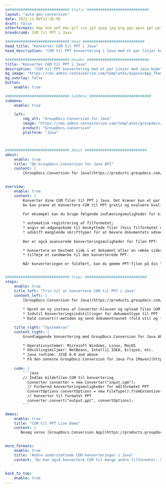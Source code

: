 ```yaml
---
############################# Static ############################
layout: "auto-gen-conversion"
date: 2022-11-08T12:36:58
draft: false
otherformats: bmp dcm emf emz gif ico jp2 jpeg jpg png pps ppsx ppt pptx psb psd svg svgz tga tif tiff webp wmf wmz
breadcrumb: CGM til PPT i Java

############################# Head ############################
head_title: "Konverter CGM til PPT i Java"
head_description: "CGM til PPT konvertering i Java med et par linjer kode. Konverter over 160 filformater ved hjælp af GroupDocs dokumentkonverterings-API for Java"

############################# Header ############################
title: "Konverter CGM til PPT i Java"
description: "CGM til PPT konvertering med et par linjer med Java kode"
bg_image: "https://cms.admin.containerize.com/templates/aspose/App_Themes/V3/images/bg/header1.png"
bg_overlay: false
button:
    enable: true

############################# SubMenu ############################
submenu:
    enable: true

    left:
        img_alt: "GroupDocs.Conversion for Java"
        image: "https://cms.admin.containerize.com/templates/groupdocs/images/product-logos/90x90-noborder/groupdocs-conversion-java.png"
        product: "GroupDocs.Conversion"
        platform: "Java"



############################# About ############################
about:
    enable: true
    title: "Om GroupDocs.Conversion for Java API"
    content: |
        [GroupDocs.Conversion for Java](https://products.groupdocs.com/conversion/java/) er en avanceret filformatkonverterings-API til konvertering mellem populære billed- og dokumentformater såsom Microsoft Office, OpenDocument, PDF, HTML, e-mail, CAD. og meget mere med blot et par linjer kode. Den native API registrerer automatisk formaterne af de originale dokumenter og tilbyder mange muligheder for at tilpasse de konverterede dokumenter. Sammen med funktionen til at udtrække information fra et dokument, understøtter den også caching af konverteringsresultaterne til den lokale disk som standard. Enhver form for cachelagring kan dog understøttes ved at implementere de passende grænseflader - Amazon S3, Dropbox, Google Drive, Windows Azure, Reddis eller andre.
    

overview:
    enable: true
    content: |
        Konverter dine CGM filer til PPT i Java. Det kræver kun et par linjer med Java kode på enhver platform efter eget valg, såsom Windows, Linux, macOS.
        Du kan prøve at konvertere CGM til PPT gratis og evaluere kvaliteten af ​​konverteringsresultaterne. Sammen med simple filkonverteringsscripts kan du prøve mere sofistikerede muligheder for at indlæse CGM-kildefilen og gemme PPT-outputtet. 
        
        For eksempel kan du bruge følgende indlæsningsmuligheder for kilden CGM:

        * automatisk registrering af filformatet;
        * angiv en adgangskode til beskyttede filer (hvis filformatet understøtter det);
        * udskift manglende skrifttyper for at bevare dokumentets udseende.
        
        Der er også avancerede konverteringsmuligheder for filen PPT:

        * konvertere en bestemt side i et dokument eller en række sider;
        * tilføje et vandmærke til den konverterede PPT.

        Når konverteringen er fuldført, kan du gemme PPT-filen på din lokale filsti eller på et tredjepartslager såsom FTP, Amazon S3, Google Drive, Dropbox osv. Bemærk venligst - for at konvertere CGM til PPT, behøver du ikke installere yderligere software, såsom MS Office, Open Office, Adobe Acrobat Reader osv.


############################# Steps ############################
steps:
    enable: true
    title_left: "Trin til at konvertere CGM til PPT i Java"
    content_left: |
        [GroupDocs.Conversion for Java](https://products.groupdocs.com/conversion/java/) giver udviklere mulighed for nemt at konvertere CGM fil til PPT med et par linjer kode.
        
        * Opret en ny instans af Converter-klassen og upload filen CGM med den fulde sti
        * Indstil Konverteringsindstillinger for dokumenttype til PPT
        * Kald convert()-metoden og send dokumentnavnet (fuld sti) og formatet (PPT) som en parameter

    title_right: "Systemkrav"
    content_right: |
        Grundlæggende konvertering med GroupDocs.Conversion for Java API kan udføres med blot et par linjer kode. Vores API'er understøttes på alle større platforme og operativsystemer. Før du udfører koden nedenfor, skal du sørge for, at du har følgende forudsætninger installeret på dit system.

        * Operativsystemer: Microsoft Windows, Linux, MacOS
        * Udviklingsmiljøer: NetBeans, Intellij IDEA, Eclipse, etc.
        * Java runtime: J2SE 6.0 and above
        * Få den seneste GroupDocs.Conversion for Java fra [Maven](https://repository.groupdocs.com/webapp/#/artifacts/browse/tree/General/repo/com/groupdocs/groupdocs-conversion)
         
    code: |
        ```java    
        // Indlæs kildefilen CGM til konvertering
          Converter converter = new Converter("input.cgm");
          // Forbered konverteringsmuligheder for målformatet PPT
          ConvertOptions convertOptions = new FileType().fromExtension("ppt").getConvertOptions();
          // Konverter til formatet PPT
          converter.convert("output.ppt", convertOptions);
        ```

demos:
    enable: true
    title: "CGM til PPT Live Demo"
    content: |
       Besøg vores [GroupDocs.Conversion App](https://products.groupdocs.app/conversion/family) websted, og prøv CGM til PPT konvertering nu. Den gratis demo har følgende fordele
          

more_formats:
    enable: true
    title: "Andre understøttede CGM konverteringer i Java"
    content: "Du kan også konvertere CGM til mange andre filformater. Se venligst listen nedenfor."
       
       
back_to_top:
    enable: true
---
```

